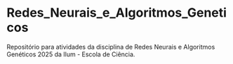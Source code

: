 # Redes_Neurais_e_Algoritmos_Geneticos
Repositório para atividades da disciplina de Redes Neurais e Algoritmos Genéticos 2025 da Ilum - Escola de Ciência.
